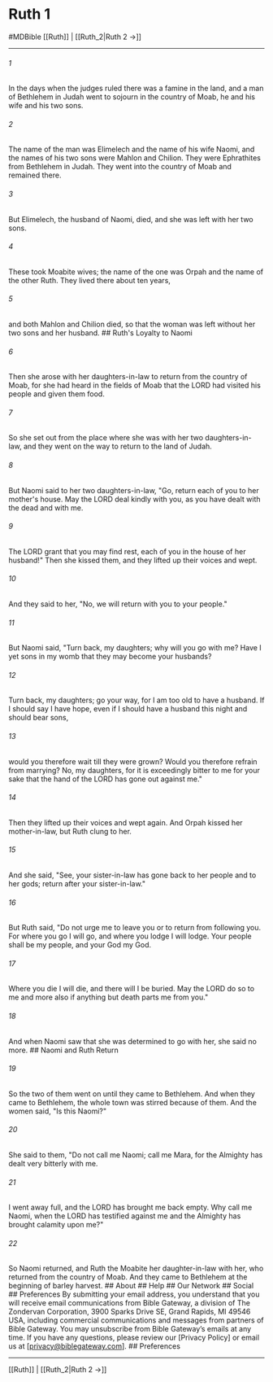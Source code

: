 # Ruth 1
#MDBible
[[Ruth]] | [[Ruth_2|Ruth 2 →]]

***


###### 1 
In the days when the judges ruled there was a famine in the land, and a man of Bethlehem in Judah went to sojourn in the country of Moab, he and his wife and his two sons. 

###### 2 
The name of the man was Elimelech and the name of his wife Naomi, and the names of his two sons were Mahlon and Chilion. They were Ephrathites from Bethlehem in Judah. They went into the country of Moab and remained there. 

###### 3 
But Elimelech, the husband of Naomi, died, and she was left with her two sons. 

###### 4 
These took Moabite wives; the name of the one was Orpah and the name of the other Ruth. They lived there about ten years, 

###### 5 
and both Mahlon and Chilion died, so that the woman was left without her two sons and her husband. ## Ruth's Loyalty to Naomi 

###### 6 
Then she arose with her daughters-in-law to return from the country of Moab, for she had heard in the fields of Moab that the LORD had visited his people and given them food. 

###### 7 
So she set out from the place where she was with her two daughters-in-law, and they went on the way to return to the land of Judah. 

###### 8 
But Naomi said to her two daughters-in-law, "Go, return each of you to her mother's house. May the LORD deal kindly with you, as you have dealt with the dead and with me. 

###### 9 
The LORD grant that you may find rest, each of you in the house of her husband!" Then she kissed them, and they lifted up their voices and wept. 

###### 10 
And they said to her, "No, we will return with you to your people." 

###### 11 
But Naomi said, "Turn back, my daughters; why will you go with me? Have I yet sons in my womb that they may become your husbands? 

###### 12 
Turn back, my daughters; go your way, for I am too old to have a husband. If I should say I have hope, even if I should have a husband this night and should bear sons, 

###### 13 
would you therefore wait till they were grown? Would you therefore refrain from marrying? No, my daughters, for it is exceedingly bitter to me for your sake that the hand of the LORD has gone out against me." 

###### 14 
Then they lifted up their voices and wept again. And Orpah kissed her mother-in-law, but Ruth clung to her. 

###### 15 
And she said, "See, your sister-in-law has gone back to her people and to her gods; return after your sister-in-law." 

###### 16 
But Ruth said, "Do not urge me to leave you or to return from following you. For where you go I will go, and where you lodge I will lodge. Your people shall be my people, and your God my God. 

###### 17 
Where you die I will die, and there will I be buried. May the LORD do so to me and more also if anything but death parts me from you." 

###### 18 
And when Naomi saw that she was determined to go with her, she said no more. ## Naomi and Ruth Return 

###### 19 
So the two of them went on until they came to Bethlehem. And when they came to Bethlehem, the whole town was stirred because of them. And the women said, "Is this Naomi?" 

###### 20 
She said to them, "Do not call me Naomi; call me Mara, for the Almighty has dealt very bitterly with me. 

###### 21 
I went away full, and the LORD has brought me back empty. Why call me Naomi, when the LORD has testified against me and the Almighty has brought calamity upon me?" 

###### 22 
So Naomi returned, and Ruth the Moabite her daughter-in-law with her, who returned from the country of Moab. And they came to Bethlehem at the beginning of barley harvest. ## About ## Help ## Our Network ## Social ## Preferences By submitting your email address, you understand that you will receive email communications from Bible Gateway, a division of The Zondervan Corporation, 3900 Sparks Drive SE, Grand Rapids, MI 49546 USA, including commercial communications and messages from partners of Bible Gateway. You may unsubscribe from Bible Gateway&rsquo;s emails at any time. If you have any questions, please review our [Privacy Policy] or email us at [privacy@biblegateway.com]. ## Preferences

***

[[Ruth]] | [[Ruth_2|Ruth 2 →]]
